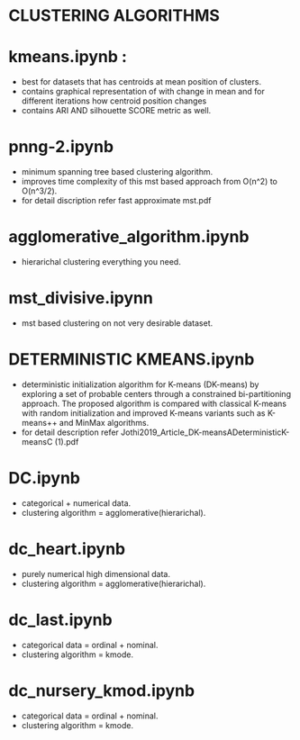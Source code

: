 # CLUSTERING ALGORITHMS 
# kmeans.ipynb : 
   - best for datasets that has centroids at mean position of clusters.
   - contains graphical representation of with change in mean and for different iterations how centroid position changes
   - contains ARI AND silhouette SCORE metric as well.
# pnng-2.ipynb
   - minimum spanning tree based clustering algorithm.
   - improves time complexity of this mst based approach from O(n^2) to O(n^3/2).
   - for detail discription refer fast approximate mst.pdf
# agglomerative_algorithm.ipynb
   - hierarichal clustering everything you need.
# mst_divisive.ipynn
   - mst based clustering on not very desirable dataset.
# DETERMINISTIC KMEANS.ipynb
   - deterministic initialization algorithm for K-means (DK-means) by exploring a set of probable centers through a constrained bi-partitioning approach. The proposed algorithm is compared with classical K-means with random initialization and improved K-means variants such as K-means++ and MinMax algorithms.
   - for detail description refer Jothi2019_Article_DK-meansADeterministicK-meansC (1).pdf
# DC.ipynb
   - categorical + numerical data.
   - clustering algorithm = agglomerative(hierarichal).
# dc_heart.ipynb
   - purely numerical high dimensional data.
   - clustering algorithm = agglomerative(hierarichal).
# dc_last.ipynb
   - categorical data = ordinal + nominal.
   - clustering algorithm = kmode.
# dc_nursery_kmod.ipynb
   - categorical data = ordinal + nominal.
   - clustering algorithm = kmode.
